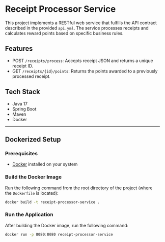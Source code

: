 # Receipt Processor Service

This project implements a RESTful web service that fulfills the API contract described in the provided `api.yml`. The service processes receipts and calculates reward points based on specific business rules.

## Features

- POST `/receipts/process`: Accepts receipt JSON and returns a unique receipt ID.
- GET `/receipts/{id}/points`: Returns the points awarded to a previously processed receipt.

## Tech Stack

- Java 17
- Spring Boot
- Maven
- Docker

---

## Dockerized Setup

### Prerequisites

- [Docker](https://www.docker.com/get-started) installed on your system

### Build the Docker Image

Run the following command from the root directory of the project (where the `Dockerfile` is located):

```bash
docker build -t receipt-processor-service .
```


### Run the Application

After building the Docker image, run the following command:

```bash
docker run -p 8080:8080 receipt-processor-service
